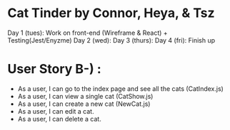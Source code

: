 # Cat Tinder by Connor, Heya, & Tsz

Day 1 (tues): Work on front-end (Wireframe & React) + Testing(Jest/Enyzme)
Day 2 (wed):
Day 3 (thurs):
Day 4 (fri): Finish up


# User Story B-) :
- As a user, I can go to the index page and see all the cats (CatIndex.js)
- As a user, I can view a single cat (CatShow.js)
- As a user, I can create a new cat (NewCat.js)
- As a user, I can edit a cat.
- As a user, I can delete a cat.